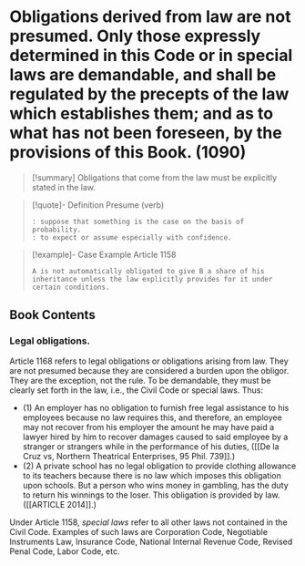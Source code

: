 # Obligations derived from law are not presumed. Only those expressly determined in this Code or in special laws are demandable, and shall be regulated by the precepts of the law which establishes them; and as to what has not been foreseen, by the provisions of this Book. (1090)

> [!summary] Obligations that come from the law must be explicitly stated in the law.

> [!quote]- Definition
> Presume (verb)
> ```
> : suppose that something is the case on the basis of probability.
> : to expect or assume especially with confidence.
> ```

> [!example]-  Case Example
> Article 1158
> ```
> A is not automatically obligated to give B a share of his inheritance unless the law explicitly provides for it under certain conditions.
> ```

## Book Contents

### Legal obligations.
Article 1168 refers to legal obligations or obligations arising from law. They are not presumed because they are considered a burden upon the obligor. They are the exception, not the rule. To be demandable, they must be clearly set forth in the law, i.e., the Civil Code or special laws. Thus:

- (1) An employer has no obligation to furnish free legal assistance to his employees because no law requires this, and therefore, an employee may not recover from his employer the amount he may have paid a lawyer hired by him to recover damages caused to said employee by a stranger or strangers while in the performance of his duties, ([[De la Cruz vs, Northern Theatrical Enterprises, 95 Phil. 739]].)
- (2) A private school has no legal obligation to provide clothing allowance to its teachers because there is no law which imposes this obligation upon schools. But a person who wins money in gambling, has the duty to return his winnings to the loser. This obligation is provided by law. ([[ARTICLE 2014]].)

Under Article 1158, *special laws* refer to all other laws not contained in the Civil Code. Examples of such laws are Corporation Code, Negotiable Instruments Law, Insurance Code, National Internal Revenue Code, Revised Penal Code, Labor Code, etc.

